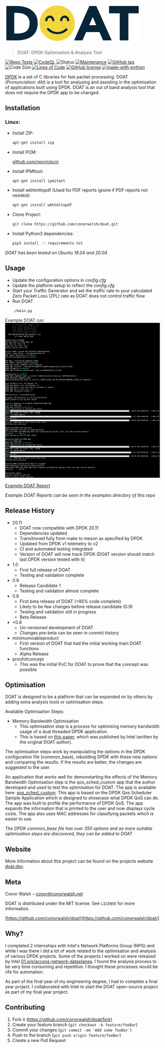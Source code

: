 # <img src="/webcomponents/doat_logo.png" height="120" />
> DOAT: DPDK Optimisation &amp; Analysis Tool

[![Repo Tests](https://github.com/conorwalsh/doat/actions/workflows/test_repo.yaml/badge.svg)](https://github.com/conorwalsh/doat/actions/workflows/test_repo.yaml)
[![CodeQL](https://github.com/conorwalsh/doat/actions/workflows/codeql-analysis.yaml/badge.svg)](https://github.com/conorwalsh/doat/actions/workflows/codeql-analysis.yaml)
![Status](https://img.shields.io/badge/status-released-green.svg?style=flat-square)
[![Maintenance](https://img.shields.io/badge/maintained-yes-green.svg?style=flat-square)](https://GitHub.com/conorwalsh/doat/graphs/commit-activity)
[![GitHub tag](https://img.shields.io/badge/version-20.11-green.svg?style=flat-square)](https://GitHub.com/conorwalsh/doat/tags/)
![Code Size](https://img.shields.io/github/languages/code-size/conorwalsh/doat.svg?style=flat-square)
[![Lines of Code](https://tokei.rs/b1/github/conorwalsh/doat?style=flat-square)]()
[![GitHub license](https://img.shields.io/badge/license-MIT-green.svg?style=flat-square)](https://github.com/conorwalsh/doat/blob/master/LICENSE)
[![made-with-python](https://img.shields.io/badge/Made%20with-Python3-1f425f.svg?style=flat-square)](https://www.python.org/)
<!--[![DOI](https://zenodo.org/badge/DOI/10.5281/zenodo.3664801.svg?style=flat-square)](https://doi.org/10.5281/zenodo.3664801)-->
<!--[![HitCount](http://hits.dwyl.io/conorwalsh/doat.svg)](http://hits.dwyl.io/conorwalsh/doat)-->

[DPDK](https://dpdk.org) is a set of C libraries for fast packet processing. DOAT (_Pronunciation: d&omacr;t_) is a tool for analysing and assisting in the optimisation of applications built using DPDK. DOAT is an out of band analysis tool that does not require the DPDK app to be changed.

## Installation

### Linux:
* Install ZIP:
    ```sh
    apt-get install zip
    ```
* Install PCM:

    [github.com/opcm/pcm](https://github.com/opcm/pcm)
* Install IPMItool:
    ```sh 
    apt-get install ipmitool
    ```
* Install wkhtmltopdf (Used for PDF reports ignore if PDF reports not needed):
    ```sh
    apt-get install wkhtmltopdf
    ```
* Clone Project:
    ```sh
    git clone https://github.com/conorwalsh/doat.git
    ```
* Install Python3 dependencies:
    ```sh
    pip3 install -r requirements.txt
    ```
_DOAT has been tested on Ubuntu 18.04 and 20.04_

## Usage

* Update the configuration options in _config.cfg_
* Update the platform setup to reflect the _config.cfg_
* Start your Traffic Generator and set the traffic rate to your calculated Zero Packet Loss (ZPL) rate as DOAT does not control traffic flow
* Run DOAT
    ```sh
    ./main.py
    ```
Example DOAT run:
![](/examples/doatrun.png)

[Example DOAT Report](/examples/doatreport.pdf)

_Example DOAT Reports can be seen in the examples directory of this repo_

## Release History

* 20.11
    * DOAT now compatible with DPDK 20.11
    * Dependencies updated
    * Transitioned fully from make to meson as specified by DPDK
    * Updated from DPDK v1 telemetry to v2
    * CI and automated testing integrated
    * Version of DOAT will now track DPDK (DOAT version should match last DPDK version tested with it)
* 1.0
    * First full release of DOAT
    * Testing and validation complete
* 0.9
    * Release Candidate 1
    * Testing and validation almost complete
* 0.8
    * First beta release of DOAT (>95% code complete)
    * Likely to be few changes before release candidate (0.9)
    * Testing and validation still in progress
    * Beta Release
* <0.8
    * Un-versioned development of DOAT
    * Changes pre-beta can be seen in commit history
* minimumviableproduct
    * First version of DOAT that had the initial working main DOAT functions
    * Alpha Release
* proofofconcept
    * This was the initial PoC for DOAT to prove that the concept was possible

## Optimisation

DOAT is designed to be a platform that can be expanded on by others by adding extra analysis tools or optimisation steps.

Available Optimisation Steps:
* Memory Bandwidth Optimisation
    * This optimisation step is a process for optimising memory bandwidth usage of a dual threaded DPDK application.
    * This is based on [this paper](https://software.intel.com/en-us/articles/optimize-memory-usage-in-multi-threaded-data-plane-development-kit-dpdk-applications), which was published by Intel (written by the original DOAT author).

The optimisation steps work by manipulating the options in the DPDK configuration file (common_base), rebuilding DPDK with these new options and comparing the results. If the results are better, the changes are suggested to the user.

An application that works well for demonstarting the effects of the Memory Bandwidth Optimisation step is the qos_sched_custom app that the author developed and used to test the optimisation for DOAT. The app is available here: [qos_sched_custom](https://github.com/conorwalsh/qos_sched_custom). This app is based on the DPDK Qos Scheduler Sample Application which is designed to showcase what DPDK QoS can do. The app was built to profile the performance of DPDK QoS. The app expands the information that is printed to the user and now displays cycle costs. The app also uses MAC addresses for classifying packets which is easier to use.

_The DPDK common_base file has over 350 options and as more suitable optimisation steps are discovered, they can be added to DOAT_

## Website

More information about this project can be found on the projects website [doat.dev](https://doat.dev/).

## Meta

Conor Walsh – conor@conorwalsh.net

DOAT is distributed under the MIT license. See ``LICENSE`` for more information.

[https://github.com/conorwalsh/doat](https://github.com/conorwalsh/doat/)

## Why?

I completed 2 internships with Intel's Network Platforms Group (NPG) and while I was there I did a lot of work related to the optimisation and analysis of various DPDK projects. Some of the projects I worked on were released by Intel [01.org/access-network-dataplanes](https://01.org/access-network-dataplanes). I found the analysis process to be very time consuming and repetitive. I thought these processes would be rife for automation.

As part of the final year of my engineering degree, I had to complete a final year project. I collaborated with Intel to start the DOAT open-source project as part of my final year project.

## Contributing

1. Fork it (<https://github.com/conorwalsh/doat/fork>)
2. Create your feature branch (`git checkout -b feature/fooBar`)
3. Commit your changes (`git commit -am 'Add some fooBar'`)
4. Push to the branch (`git push origin feature/fooBar`)
5. Create a new Pull Request
